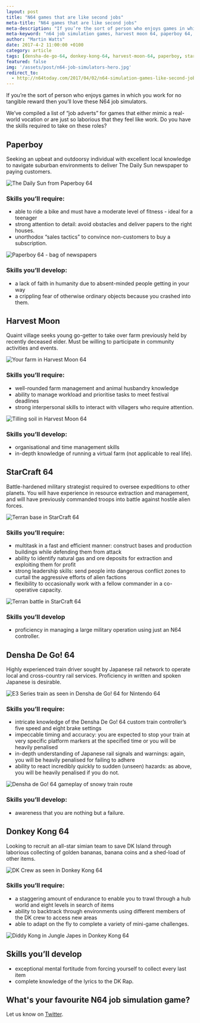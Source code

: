```yaml
---
layout: post
title: "N64 games that are like second jobs"
meta-title: "N64 games that are like second jobs"
meta-description: "If you’re the sort of person who enjoys games in which you work for no tangible reward then you’ll love these N64 job simulators."
meta-keyword: "n64 job simulation games, harvest moon 64, paperboy 64, starcraft 64, densha de go 64"
author: "Martin Watts"
date: 2017-4-2 11:00:00 +0100
category: article
tags: [densha-de-go-64, donkey-kong-64, harvest-moon-64, paperboy, starcraft-64]
featured: false
img: '/assets/post/n64-job-simulators-hero.jpg'
redirect_to:
  - http://n64today.com/2017/04/02/n64-simulation-games-like-second-jobs/
---
```

If you’re the sort of person who enjoys games in which you work for no tangible reward then you’ll love these N64 job simulators.

We’ve compiled a list of “job adverts” for games that either mimic a real-world vocation or are just so laborious that they feel like work. Do you have the skills required to take on these roles?

## Paperboy ##

Seeking an upbeat and outdoorsy individual with excellent local knowledge to navigate suburban environments to deliver The Daily Sun newspaper to paying customers.

![The Daily Sun from Paperboy 64](/assets/images/games/paperboy/paperboy-64-the-daily-sun.jpg)

### Skills you’ll require: ###
- able to ride a bike and must have a moderate level of fitness - ideal for a teenager
- strong attention to detail: avoid obstacles and deliver papers to the right houses.
- unorthodox “sales tactics” to convince non-customers to buy a subscription.

![Paperboy 64 - bag of newspapers](/assets/images/games/paperboy/paperboy-64-papers.jpg)

### Skills you’ll develop: ###
- a lack of faith in humanity due to absent-minded people getting in your way
- a crippling fear of otherwise ordinary objects because you crashed into them.

## Harvest Moon ##
Quaint village seeks young go-getter to take over farm previously held by recently deceased elder. Must be willing to participate in community activities and events.

![Your farm in Harvest Moon 64](/assets/images/games/harvest-moon-64/harvest-moon-farm.jpg)

### Skills you’ll require: ###
- well-rounded farm management and animal husbandry knowledge
- ability to manage workload and prioritise tasks to meet festival deadlines
- strong interpersonal skills to interact with villagers who require attention.

![Tilling soil in Harvest Moon 64](/assets/images/games/harvest-moon-64/harvest-moon-tilling-soil.jpg)

### Skills you’ll develop: ###
- organisational and time management skills
- in-depth knowledge of running a virtual farm (not applicable to real life).

## StarCraft 64 ##

Battle-hardened military strategist required to oversee expeditions to other planets. You will have experience in resource extraction and management, and will have previously commanded troops into battle against hostile alien forces.

![Terran base in StarCraft 64](/assets/images/games/starcraft-64/starcraft-64-terran-base.jpg)

### Skills you’ll require: ###
- multitask in a fast and efficient manner: construct bases and production buildings while defending them from attack
- ability to identify natural gas and ore deposits for extraction and exploiting them for profit
- strong leadership skills: send people into dangerous conflict zones to curtail the aggressive efforts of alien factions
- flexibility to occasionally work with a fellow commander in a co-operative capacity.

![Terran battle in StarCraft 64](/assets/images/games/starcraft-64/starcraft-64-terran-battle.jpg)

### Skills you’ll develop ###
- proficiency in managing a large military operation using just an N64 controller.

## Densha De Go! 64 ##

Highly experienced train driver sought by Japanese rail network to operate local and cross-country rail services. Proficiency in written and spoken Japanese is desirable.

![E3 Series train as seen in Densha de Go! 64 for Nintendo 64](/assets/images/games/densha-de-go-64/densha-de-go-64-e3-series-train.jpg)

### Skills you’ll require: ###
- intricate knowledge of the Densha De Go! 64 custom train controller’s five speed and eight brake settings
- impeccable timing and accuracy: you are expected to stop your train at very specific platform markers at the specified time or you will be heavily penalised
- in-depth understanding of Japanese rail signals and warnings: again, you will be heavily penalised for failing to adhere
- ability to react incredibly quickly to sudden (unseen) hazards: as above, you will be heavily penalised if you do not.

![Densha de Go! 64 gameplay of snowy train route](/assets/images/games/densha-de-go-64/densha-de-go-64-snow-line.jpg)

### Skills you’ll develop: ###
- awareness that you are nothing but a failure.

## Donkey Kong 64 ##
Looking to recruit an all-star simian team to save DK Island through laborious collecting of golden bananas, banana coins and a shed-load of other items.

![DK Crew as seen in Donkey Kong 64](/assets/images/games/donkey-kong-64/donkey-kong-64-dk-crew.jpg)

### Skills you’ll require: ###
- a staggering amount of endurance to enable you to trawl through a hub world and eight levels in search of items
- ability to backtrack through environments using different members of the DK crew to access new areas
- able to adapt on the fly to complete a variety of mini-game challenges.

![Diddy Kong in Jungle Japes in Donkey Kong 64](/assets/images/games/donkey-kong-64/donkey-kong-64-diddy-kong-jungle-japes.jpg)

## Skills you’ll develop ##
- exceptional mental fortitude from forcing yourself to collect every last item
- complete knowledge of the lyrics to the DK Rap.

## What's your favourite N64 job simulation game? ##

Let us know on [Twitter](http://www.twitter.com/n64gamers).
